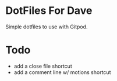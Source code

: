 # DotFiles For Dave

Simple dotfiles to use with Gitpod. 

# Todo

- add a close file shortcut
- add a comment line w/ motions shortcut
